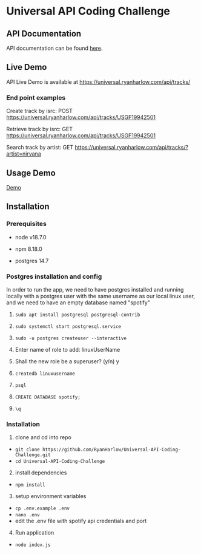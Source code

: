 # Universal API Coding Challenge

## API Documentation
API documentation can be found [here](https://app.swaggerhub.com/apis-docs/RYANHARLOW95_1/Universal-API-Coding-Challenge/1.0).

## Live Demo
API Live Demo is available at https://universal.ryanharlow.com/api/tracks/

### End point examples
Create track by isrc: POST https://universal.ryanharlow.com/api/tracks/USGF19942501

Retrieve track by isrc: GET https://universal.ryanharlow.com/api/tracks/USGF19942501

Search track by artist: GET https://universal.ryanharlow.com/api/tracks/?artist=nirvana

## Usage Demo
[Demo](https://drive.google.com/file/d/1CWr6Mkhjzl6NK3aRe0VkcYcNl2yMjqIf/view?usp=share_link)

## Installation

### Prerequisites
* node v18.7.0

* npm 8.18.0

* postgres 14.7


### Postgres installation and config
In order to run the app, we need to have postgres installed and running locally with a postgres user with the same username as our local linux user, and we need to have an empty database named "spotify"

1. `sudo apt install postgresql postgresql-contrib`

2. `sudo systemctl start postgresql.service`

3. `sudo -u postgres createuser --interactive`

4. Enter name of role to add: linuxUserName

5. Shall the new role be a superuser? (y/n) y

6. `createdb linuxusername`

7. `psql`

8. `CREATE DATABASE spotify;`

9. `\q`

###  Installation

1. clone and cd into repo
* `git clone https://github.com/RyanHarlow/Universal-API-Coding-Challenge.git`
* `cd Universal-API-Coding-Challenge`
2. install dependencies
* `npm install`
3. setup environment variables
* `cp .env.example .env`
* `nano .env`
* edit the .env file with spotify api credentials and port
4. Run application
* `node index.js`